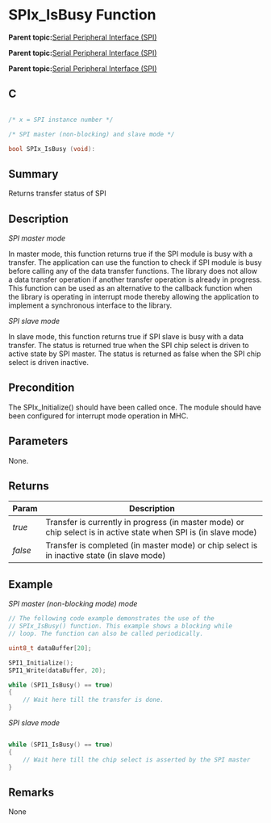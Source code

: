 # SPIx\_IsBusy Function

**Parent topic:**[Serial Peripheral Interface \(SPI\)](GUID-246C53F6-3912-4437-AEC8-C2262CEF3EF6.md)

**Parent topic:**[Serial Peripheral Interface \(SPI\)](GUID-CBD5BFEF-57AB-4CA0-92C0-00CB1A72D686.md)

**Parent topic:**[Serial Peripheral Interface \(SPI\)](GUID-84F93473-4002-4DDD-A28F-9BF9DB6B7C3E.md)

## C

```c

/* x = SPI instance number */

/* SPI master (non-blocking) and slave mode */

bool SPIx_IsBusy (void):
```

## Summary

Returns transfer status of SPI

## Description

*SPI master mode*

In master mode, this function returns true if the SPI module is busy with a transfer. The application can use the function to check if SPI module is busy before calling any of the data transfer functions. The library does not allow a data transfer operation if another transfer operation is already in progress. This function can be used as an alternative to the callback function when the library is operating in interrupt mode thereby allowing the application to implement a synchronous interface to the library.

*SPI slave mode*

In slave mode, this function returns true if SPI slave is busy with a data transfer. The status is returned true when the SPI chip select is driven to active state by SPI master. The status is returned as false when the SPI chip select is driven inactive.

## Precondition

The SPIx\_Initialize\(\) should have been called once. The module should have been configured for interrupt mode operation in MHC.

## Parameters

None.

## Returns

|Param|Description|
|-----|-----------|
|*true*|Transfer is currently in progress \(in master mode\) or chip select is in active state when SPI is \(in slave mode\)|
|*false*|Transfer is completed \(in master mode\) or chip select is in inactive state \(in slave mode\)|

## Example

*SPI master \(non-blocking mode\) mode*

```c
// The following code example demonstrates the use of the
// SPIx_IsBusy() function. This example shows a blocking while
// loop. The function can also be called periodically.

uint8_t dataBuffer[20];

SPI1_Initialize();
SPI1_Write(dataBuffer, 20);

while (SPI1_IsBusy() == true)
{
    // Wait here till the transfer is done.
}
```

*SPI slave mode*

```c

while (SPI1_IsBusy() == true)
{
    // Wait here till the chip select is asserted by the SPI master
}
```

## Remarks

None

